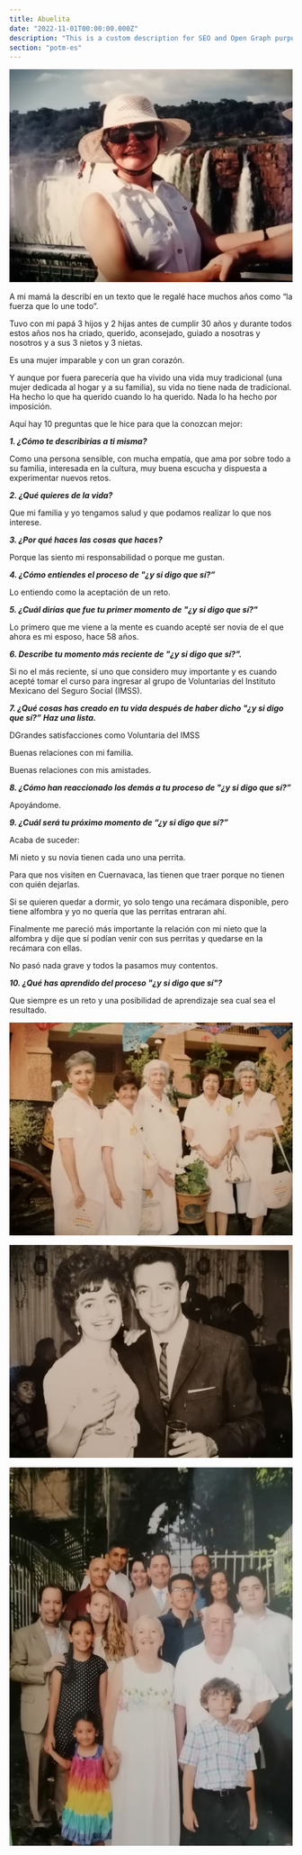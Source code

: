 ```yaml
---
title: Abuelita
date: "2022-11-01T00:00:00.000Z"
description: "This is a custom description for SEO and Open Graph purposes, rather than the default generated excerpt. Simply add a description field to the frontmatter."
section: "potm-es"
---
```


![Abuelita](../images/nov22-1.jpg)

A mi mamá la describí en un texto que le regalé hace muchos años como “la fuerza que lo une todo”.

Tuvo con mi papá 3 hijos y 2 hijas antes de cumplir 30 años y durante todos estos años nos ha criado, querido, aconsejado, guiado a nosotras y nosotros y a sus 3 nietos y 3 nietas.

Es una mujer imparable y con un gran corazón.

Y aunque por fuera parecería que ha vivido una vida muy tradicional (una mujer dedicada al hogar y a su familia), su vida no tiene nada de tradicional. Ha hecho lo que ha querido cuando lo ha querido. Nada lo ha hecho por imposición.

Aquí hay 10 preguntas que le hice para que la conozcan mejor:

***1. ¿Cómo te describirías a ti misma?***

Como una persona sensible, con mucha empatía, que ama por sobre todo a su familia, interesada en la cultura, muy buena escucha y dispuesta a experimentar nuevos retos.

***2. ¿Qué quieres de la vida?***

Que mi familia y yo tengamos salud y que podamos realizar lo que nos interese.

***3. ¿Por qué haces las cosas que haces?***

Porque las siento mi responsabilidad o porque me gustan.

***4. ¿Cómo entiendes el proceso de "¿y si digo que sí?”***

Lo entiendo como la aceptación de un reto.

***5. ¿Cuál dirías que fue tu primer momento de "¿y si digo que sí?"***

Lo primero que me viene a la mente es cuando acepté ser novia de el que ahora es mi esposo, hace 58 años.

***6. Describe tu momento más reciente de "¿y si digo que sí?".***

Si no el más reciente, sí uno que considero muy importante y es cuando acepté tomar el curso para ingresar al grupo de Voluntarias del Instituto Mexicano del Seguro Social (IMSS).

***7. ¿Qué cosas has creado en tu vida después de haber dicho "¿y si digo que sí?” Haz una lista.***

DGrandes satisfacciones como Voluntaria del IMSS

Buenas relaciones con mi familia.

Buenas relaciones con mis amistades.

***8. ¿Cómo han reaccionado los demás a tu proceso de "¿y si digo que sí?”***

Apoyándome.

***9. ¿Cuál será tu próximo momento de “¿y si digo que sí?”***

Acaba de suceder:

Mi nieto y su novia tienen cada uno una perrita.

Para que nos visiten en Cuernavaca, las tienen que traer porque no tienen con quién dejarlas.

Si se quieren quedar a dormir, yo solo tengo una recámara disponible, pero tiene alfombra y yo no quería que las perritas entraran ahí.

Finalmente me pareció más importante la relación con mi nieto que la alfombra y dije que sí podían venir con sus perritas y quedarse en la recámara con ellas.

No pasó nada grave y todos la pasamos muy contentos.

***10. ¿Qué has aprendido del proceso "¿y si digo que sí"?***

 Que siempre es un reto y una posibilidad de aprendizaje sea cual sea el resultado.

![Abuelita](../images/nov22-3.jpg)

![Abuelita](../images/nov22-4.jpg)

![Abuelita](../images/nov22-2.jpg)
